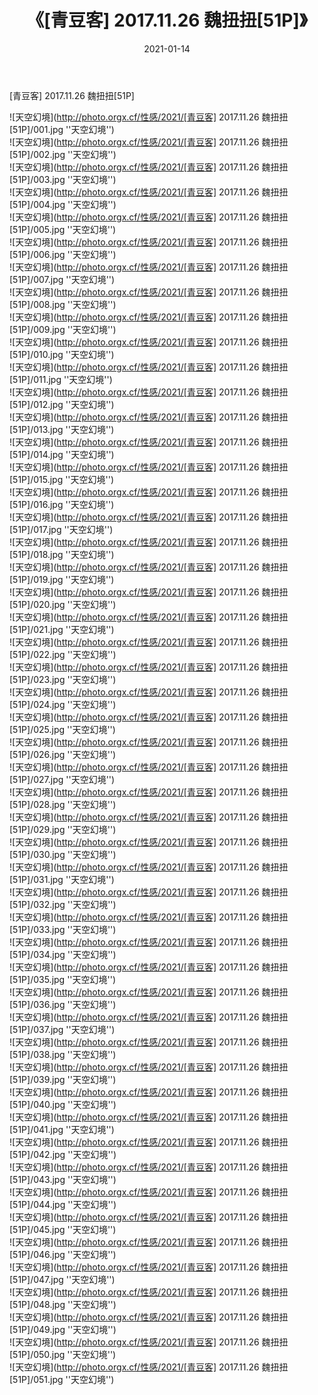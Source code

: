 ﻿---
layout: post
title:  《[青豆客] 2017.11.26 魏扭扭[51P]》
date:   2021-01-14
image: http://photo.orgx.cf/性感/2021/[青豆客] 2017.11.26 魏扭扭[51P]/000.jpg
categories: [美女, 性感, 泳衣]
---

[青豆客] 2017.11.26 魏扭扭[51P]



![天空幻境](http://photo.orgx.cf/性感/2021/[青豆客] 2017.11.26 魏扭扭[51P]/001.jpg ''天空幻境'') <br>
![天空幻境](http://photo.orgx.cf/性感/2021/[青豆客] 2017.11.26 魏扭扭[51P]/002.jpg ''天空幻境'') <br>
![天空幻境](http://photo.orgx.cf/性感/2021/[青豆客] 2017.11.26 魏扭扭[51P]/003.jpg ''天空幻境'') <br>
![天空幻境](http://photo.orgx.cf/性感/2021/[青豆客] 2017.11.26 魏扭扭[51P]/004.jpg ''天空幻境'') <br>
![天空幻境](http://photo.orgx.cf/性感/2021/[青豆客] 2017.11.26 魏扭扭[51P]/005.jpg ''天空幻境'') <br>
![天空幻境](http://photo.orgx.cf/性感/2021/[青豆客] 2017.11.26 魏扭扭[51P]/006.jpg ''天空幻境'') <br>
![天空幻境](http://photo.orgx.cf/性感/2021/[青豆客] 2017.11.26 魏扭扭[51P]/007.jpg ''天空幻境'') <br>
![天空幻境](http://photo.orgx.cf/性感/2021/[青豆客] 2017.11.26 魏扭扭[51P]/008.jpg ''天空幻境'') <br>
![天空幻境](http://photo.orgx.cf/性感/2021/[青豆客] 2017.11.26 魏扭扭[51P]/009.jpg ''天空幻境'') <br>
![天空幻境](http://photo.orgx.cf/性感/2021/[青豆客] 2017.11.26 魏扭扭[51P]/010.jpg ''天空幻境'') <br>
![天空幻境](http://photo.orgx.cf/性感/2021/[青豆客] 2017.11.26 魏扭扭[51P]/011.jpg ''天空幻境'') <br>
![天空幻境](http://photo.orgx.cf/性感/2021/[青豆客] 2017.11.26 魏扭扭[51P]/012.jpg ''天空幻境'') <br>
![天空幻境](http://photo.orgx.cf/性感/2021/[青豆客] 2017.11.26 魏扭扭[51P]/013.jpg ''天空幻境'') <br>
![天空幻境](http://photo.orgx.cf/性感/2021/[青豆客] 2017.11.26 魏扭扭[51P]/014.jpg ''天空幻境'') <br>
![天空幻境](http://photo.orgx.cf/性感/2021/[青豆客] 2017.11.26 魏扭扭[51P]/015.jpg ''天空幻境'') <br>
![天空幻境](http://photo.orgx.cf/性感/2021/[青豆客] 2017.11.26 魏扭扭[51P]/016.jpg ''天空幻境'') <br>
![天空幻境](http://photo.orgx.cf/性感/2021/[青豆客] 2017.11.26 魏扭扭[51P]/017.jpg ''天空幻境'') <br>
![天空幻境](http://photo.orgx.cf/性感/2021/[青豆客] 2017.11.26 魏扭扭[51P]/018.jpg ''天空幻境'') <br>
![天空幻境](http://photo.orgx.cf/性感/2021/[青豆客] 2017.11.26 魏扭扭[51P]/019.jpg ''天空幻境'') <br>
![天空幻境](http://photo.orgx.cf/性感/2021/[青豆客] 2017.11.26 魏扭扭[51P]/020.jpg ''天空幻境'') <br>
![天空幻境](http://photo.orgx.cf/性感/2021/[青豆客] 2017.11.26 魏扭扭[51P]/021.jpg ''天空幻境'') <br>
![天空幻境](http://photo.orgx.cf/性感/2021/[青豆客] 2017.11.26 魏扭扭[51P]/022.jpg ''天空幻境'') <br>
![天空幻境](http://photo.orgx.cf/性感/2021/[青豆客] 2017.11.26 魏扭扭[51P]/023.jpg ''天空幻境'') <br>
![天空幻境](http://photo.orgx.cf/性感/2021/[青豆客] 2017.11.26 魏扭扭[51P]/024.jpg ''天空幻境'') <br>
![天空幻境](http://photo.orgx.cf/性感/2021/[青豆客] 2017.11.26 魏扭扭[51P]/025.jpg ''天空幻境'') <br>
![天空幻境](http://photo.orgx.cf/性感/2021/[青豆客] 2017.11.26 魏扭扭[51P]/026.jpg ''天空幻境'') <br>
![天空幻境](http://photo.orgx.cf/性感/2021/[青豆客] 2017.11.26 魏扭扭[51P]/027.jpg ''天空幻境'') <br>
![天空幻境](http://photo.orgx.cf/性感/2021/[青豆客] 2017.11.26 魏扭扭[51P]/028.jpg ''天空幻境'') <br>
![天空幻境](http://photo.orgx.cf/性感/2021/[青豆客] 2017.11.26 魏扭扭[51P]/029.jpg ''天空幻境'') <br>
![天空幻境](http://photo.orgx.cf/性感/2021/[青豆客] 2017.11.26 魏扭扭[51P]/030.jpg ''天空幻境'') <br>
![天空幻境](http://photo.orgx.cf/性感/2021/[青豆客] 2017.11.26 魏扭扭[51P]/031.jpg ''天空幻境'') <br>
![天空幻境](http://photo.orgx.cf/性感/2021/[青豆客] 2017.11.26 魏扭扭[51P]/032.jpg ''天空幻境'') <br>
![天空幻境](http://photo.orgx.cf/性感/2021/[青豆客] 2017.11.26 魏扭扭[51P]/033.jpg ''天空幻境'') <br>
![天空幻境](http://photo.orgx.cf/性感/2021/[青豆客] 2017.11.26 魏扭扭[51P]/034.jpg ''天空幻境'') <br>
![天空幻境](http://photo.orgx.cf/性感/2021/[青豆客] 2017.11.26 魏扭扭[51P]/035.jpg ''天空幻境'') <br>
![天空幻境](http://photo.orgx.cf/性感/2021/[青豆客] 2017.11.26 魏扭扭[51P]/036.jpg ''天空幻境'') <br>
![天空幻境](http://photo.orgx.cf/性感/2021/[青豆客] 2017.11.26 魏扭扭[51P]/037.jpg ''天空幻境'') <br>
![天空幻境](http://photo.orgx.cf/性感/2021/[青豆客] 2017.11.26 魏扭扭[51P]/038.jpg ''天空幻境'') <br>
![天空幻境](http://photo.orgx.cf/性感/2021/[青豆客] 2017.11.26 魏扭扭[51P]/039.jpg ''天空幻境'') <br>
![天空幻境](http://photo.orgx.cf/性感/2021/[青豆客] 2017.11.26 魏扭扭[51P]/040.jpg ''天空幻境'') <br>
![天空幻境](http://photo.orgx.cf/性感/2021/[青豆客] 2017.11.26 魏扭扭[51P]/041.jpg ''天空幻境'') <br>
![天空幻境](http://photo.orgx.cf/性感/2021/[青豆客] 2017.11.26 魏扭扭[51P]/042.jpg ''天空幻境'') <br>
![天空幻境](http://photo.orgx.cf/性感/2021/[青豆客] 2017.11.26 魏扭扭[51P]/043.jpg ''天空幻境'') <br>
![天空幻境](http://photo.orgx.cf/性感/2021/[青豆客] 2017.11.26 魏扭扭[51P]/044.jpg ''天空幻境'') <br>
![天空幻境](http://photo.orgx.cf/性感/2021/[青豆客] 2017.11.26 魏扭扭[51P]/045.jpg ''天空幻境'') <br>
![天空幻境](http://photo.orgx.cf/性感/2021/[青豆客] 2017.11.26 魏扭扭[51P]/046.jpg ''天空幻境'') <br>
![天空幻境](http://photo.orgx.cf/性感/2021/[青豆客] 2017.11.26 魏扭扭[51P]/047.jpg ''天空幻境'') <br>
![天空幻境](http://photo.orgx.cf/性感/2021/[青豆客] 2017.11.26 魏扭扭[51P]/048.jpg ''天空幻境'') <br>
![天空幻境](http://photo.orgx.cf/性感/2021/[青豆客] 2017.11.26 魏扭扭[51P]/049.jpg ''天空幻境'') <br>
![天空幻境](http://photo.orgx.cf/性感/2021/[青豆客] 2017.11.26 魏扭扭[51P]/050.jpg ''天空幻境'') <br>
![天空幻境](http://photo.orgx.cf/性感/2021/[青豆客] 2017.11.26 魏扭扭[51P]/051.jpg ''天空幻境'') <br>